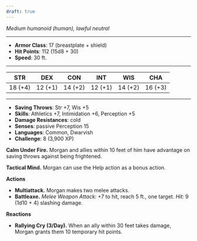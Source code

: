 ```yaml
---
draft: true
---
```


_Medium humanoid (human), lawful neutral_

---

- **Armor Class**: 17 (breastplate + shield)
- **Hit Points**: 112 (15d8 + 30)
- **Speed**: 30 ft.

---

|STR|DEX|CON|INT|WIS|CHA|
|---|---|---|---|---|---|
|18 (+4)|12 (+1)|14 (+2)|12 (+1)|14 (+2)|16 (+3)|

---

- **Saving Throws**: Str +7, Wis +5
- **Skills**: Athletics +7, Intimidation +6, Perception +5
- **Damage Resistances**: cold
- **Senses**: passive Perception 15
- **Languages**: Common, Dwarvish
- **Challenge**: 8 (3,900 XP)

**Calm Under Fire.** Morgan and allies within 10 feet of him have advantage on saving throws against being frightened.

**Tactical Mind.** Morgan can use the Help action as a bonus action.

**Actions**

- **Multiattack.** Morgan makes two melee attacks.
- **Battleaxe.** _Melee Weapon Attack:_ +7 to hit, reach 5 ft., one target. _Hit:_ 9 (1d10 + 4) slashing damage.

**Reactions**

- **Rallying Cry (3/Day).** When an ally within 30 feet takes damage, Morgan grants them 10 temporary hit points.